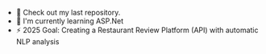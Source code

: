 - 🔭 Check out my last repository.
- 🌱 I'm currently learning ASP.Net
- ⚡ 2025 Goal: Creating a Restaurant Review Platform (API) with automatic NLP analysis

